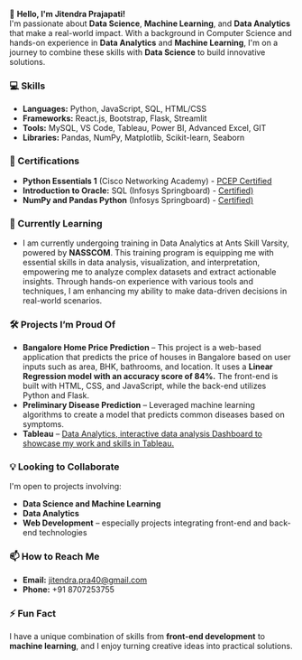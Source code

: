 
👋 **Hello, I'm Jitendra Prajapati!**  
I'm passionate about **Data Science**, **Machine Learning**, and **Data Analytics** that make a real-world impact. With a background in Computer Science and hands-on experience in **Data Analytics** and **Machine Learning**, I'm on a journey to combine these skills with **Data Science** to build innovative solutions.

### 💻 Skills
- **Languages:** Python, JavaScript, SQL, HTML/CSS
- **Frameworks:** React.js, Bootstrap, Flask, Streamlit
- **Tools:** MySQL, VS Code, Tableau, Power BI, Advanced Excel, GIT
- **Libraries:** Pandas, NumPy, Matplotlib, Scikit-learn, Seaborn

### 📖 Certifications
- **Python Essentials 1** (Cisco Networking Academy) - [PCEP Certified](https://drive.google.com/file/d/1vZZoU7CnaldYATEbj0ELcuFVDqFnLu7o/view?usp=sharing)
- **Introduction to Oracle:** SQL (Infosys Springboard) - [Certified)](https://drive.google.com/file/d/1zQG27xC0SCTqRISiEMbXRkLeCfb2Tz9_/view?usp=sharing)
- **NumPy and Pandas Python** (Infosys Springboard) - [Certified)](https://drive.google.com/file/d/1Vu5ZUuCUp8L-w-K_4J4TU124abvMbY_x/view?usp=sharing)

### 🌱 Currently Learning
- I am currently undergoing training in Data Analytics at Ants Skill Varsity, powered by **NASSCOM**. This training program is equipping me with essential skills in data analysis, visualization, and interpretation, empowering me to analyze complex datasets and extract actionable insights. Through hands-on experience with various tools and techniques, I am enhancing my ability to make data-driven decisions in real-world scenarios.
  
### 🛠️ Projects I’m Proud Of
- **Bangalore Home Price Prediction** – This project is a web-based application that predicts the price of houses in Bangalore based on user inputs such as area, BHK, bathrooms, and location. It uses a **Linear Regression model with an accuracy score of 84%.** The front-end is built with HTML, CSS, and JavaScript, while the back-end utilizes Python and Flask.
- **Preliminary Disease Prediction** – Leveraged machine learning algorithms to create a model that predicts common diseases based on symptoms.
- **Tableau** – [Data Analytics, interactive data analysis Dashboard to showcase my work and skills in Tableau.
](https://public.tableau.com/app/profile/jitendra.prajapati6443/vizzes)
### 💡 Looking to Collaborate
I'm open to projects involving:
- **Data Science and Machine Learning**
- **Data Analytics**
- **Web Development** – especially projects integrating front-end and back-end technologies

### 📫 How to Reach Me
- **Email:** jitendra.pra40@gmail.com
- **Phone:** +91 8707253755

### ⚡ Fun Fact
I have a unique combination of skills from **front-end development** to **machine learning**, and I enjoy turning creative ideas into practical solutions.

